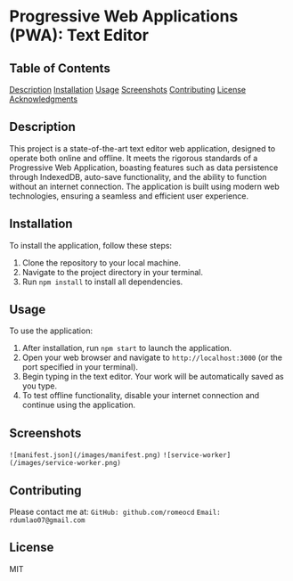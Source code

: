 # Progressive Web Applications (PWA): Text Editor

## Table of Contents
[Description](#description)
[Installation](#installation)
[Usage](#usage)
[Screenshots](#screenshots)
[Contributing](#contributing)
[License](#license)
[Acknowledgments](#acknowledgments)

## Description
This project is a state-of-the-art text editor web application, designed to operate both online and offline. It meets the rigorous standards of a Progressive Web Application, boasting features such as data persistence through IndexedDB, auto-save functionality, and the ability to function without an internet connection. The application is built using modern web technologies, ensuring a seamless and efficient user experience.

## Installation
To install the application, follow these steps:
1. Clone the repository to your local machine.
2. Navigate to the project directory in your terminal.
3. Run `npm install` to install all dependencies.

## Usage
To use the application:
1. After installation, run `npm start` to launch the application.
2. Open your web browser and navigate to `http://localhost:3000` (or the port specified in your terminal).
3. Begin typing in the text editor. Your work will be automatically saved as you type.
4. To test offline functionality, disable your internet connection and continue using the application.

## Screenshots
 `![manifest.json](/images/manifest.png)`
 `![service-worker](/images/service-worker.png)`

## Contributing
Please contact me at:
`GitHub: github.com/romeocd`
`Email: rdumlao07@gmail.com`

## License
MIT
